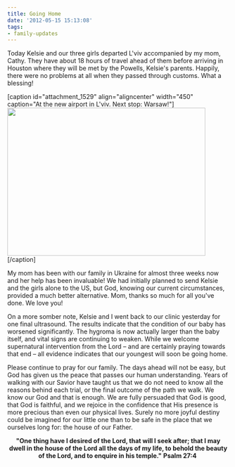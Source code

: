 ```yaml
---
title: Going Home
date: '2012-05-15 15:13:08'
tags:
- family-updates
---
```


Today Kelsie and our three girls departed L'viv accompanied by my mom, Cathy. They have about 18 hours of travel ahead of them before arriving in Houston where they will be met by the Powells, Kelsie's parents. Happily, there were no problems at all when they passed through customs. What a blessing!

[caption id="attachment_1529" align="aligncenter" width="450" caption="At the new airport in L&#39;viv. Next stop: Warsaw!"]<a href="https://s3.amazonaws.com/images.ofreport.com/2012/05/photo.jpg"><img class="size-medium wp-image-1529 " title="photo" src="https://s3.amazonaws.com/images.ofreport.com/2012/05/photo-450x337.jpg" alt="" width="450" height="337" /></a>[/caption]

My mom has been with our family in Ukraine for almost three weeks now and her help has been invaluable! We had initially planned to send Kelsie and the girls alone to the US, but God, knowing our current circumstances, provided a much better alternative. Mom, thanks so much for all you've done. We love you!

On a more somber note, Kelsie and I went back to our clinic yesterday for one final ultrasound. The results indicate that the condition of our baby has worsened significantly. The hygroma is now actually larger than the baby itself, and vital signs are continuing to weaken. While we welcome supernatural intervention from the Lord – and are certainly praying towards that end – all evidence indicates that our youngest will soon be going home.

Please continue to pray for our family. The days ahead will not be easy, but God has given us the peace that passes our human understanding. Years of walking with our Savior have taught us that we do not need to know all the reasons behind each trial, or the final outcome of the path we walk. We know our God and that is enough. We are fully persuaded that God is good, that God is faithful, and we rejoice in the confidence that His presence is more precious than even our physical lives. Surely no more joyful destiny could be imagined for our little one than to be safe in the place that we ourselves long for: the house of our Father.
<p style="text-align: center;"><strong>"One thing have I desired of the Lord, that will I seek after; that I may dwell in the house of the Lord all the days of my life, to behold the beauty of the Lord, and to enquire in his temple."</strong>
<strong>Psalm 27:4 </strong></p>
